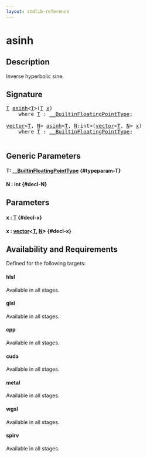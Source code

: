 ```yaml
---
layout: stdlib-reference
---
```


# asinh

## Description

Inverse hyperbolic sine.




## Signature 

<pre>
<a href="/stdlib-reference/global-decls/asinh#typeparam-T" class="code_type">T</a> <a href="/stdlib-reference/global-decls/asinh">asinh</a>&lt;<a href="/stdlib-reference/global-decls/asinh#typeparam-T" class="code_type">T</a>&gt;(<a href="/stdlib-reference/global-decls/asinh#typeparam-T" class="code_type">T</a> <a href="/stdlib-reference/global-decls/asinh#decl-x" class="code_param">x</a>)
    <span class='code_keyword'>where</span> <a href="/stdlib-reference/global-decls/asinh#typeparam-T" class="code_type">T</a> : <a href="/stdlib-reference/interfaces/0_builtinfloatingpointtype-029hm/index" class="code_type">__BuiltinFloatingPointType</a>;

<a href="/stdlib-reference/types/vector/index" class="code_type">vector</a>&lt;<a href="/stdlib-reference/global-decls/asinh#typeparam-T" class="code_type">T</a>, <a href="/stdlib-reference/global-decls/asinh#decl-N" class="code_var">N</a>&gt; <a href="/stdlib-reference/global-decls/asinh">asinh</a>&lt;<a href="/stdlib-reference/global-decls/asinh#typeparam-T" class="code_type">T</a>, <a href="/stdlib-reference/global-decls/asinh#decl-N" class="code_var">N</a>:<span class="code_keyword">int</span>&gt;(<a href="/stdlib-reference/types/vector/index" class="code_type">vector</a>&lt;<a href="/stdlib-reference/global-decls/asinh#typeparam-T" class="code_type">T</a>, <a href="/stdlib-reference/global-decls/asinh#decl-N" class="code_var">N</a>&gt; <a href="/stdlib-reference/global-decls/asinh#decl-x" class="code_param">x</a>)
    <span class='code_keyword'>where</span> <a href="/stdlib-reference/global-decls/asinh#typeparam-T" class="code_type">T</a> : <a href="/stdlib-reference/interfaces/0_builtinfloatingpointtype-029hm/index" class="code_type">__BuiltinFloatingPointType</a>;

</pre>

## Generic Parameters

#### T: [\_\_BuiltinFloatingPointType](/stdlib-reference/interfaces/0_builtinfloatingpointtype-029hm/index) {#typeparam-T}
#### N  : int {#decl-N}

## Parameters

#### x  : [T](/stdlib-reference/global-decls/asinh#typeparam-T) {#decl-x}
#### x  : [vector](/stdlib-reference/types/vector/index)\<[T](/stdlib-reference/types/vector/index#typeparam-T), [N](/stdlib-reference/types/vector/index#decl-N)\> {#decl-x}

## Availability and Requirements

Defined for the following targets:

#### hlsl
Available in all stages.

#### glsl
Available in all stages.

#### cpp
Available in all stages.

#### cuda
Available in all stages.

#### metal
Available in all stages.

#### wgsl
Available in all stages.

#### spirv
Available in all stages.



